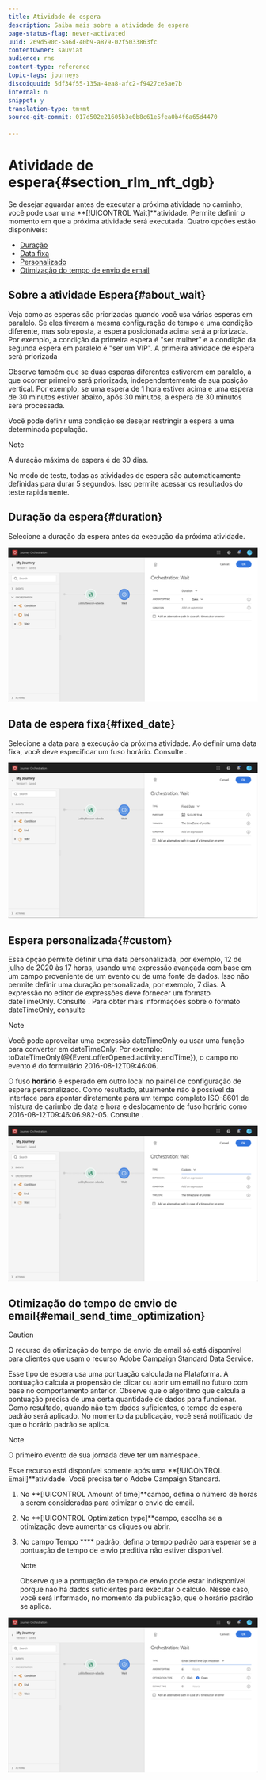 ```yaml
---
title: Atividade de espera
description: Saiba mais sobre a atividade de espera
page-status-flag: never-activated
uuid: 269d590c-5a6d-40b9-a879-02f5033863fc
contentOwner: sauviat
audience: rns
content-type: reference
topic-tags: journeys
discoiquuid: 5df34f55-135a-4ea8-afc2-f9427ce5ae7b
internal: n
snippet: y
translation-type: tm+mt
source-git-commit: 017d502e21605b3e0b8c61e5fea0b4f6a65d4470

---
```



# Atividade de espera{#section_rlm_nft_dgb}

Se desejar aguardar antes de executar a próxima atividade no caminho, você pode usar uma **[!UICONTROL Wait]**atividade. Permite definir o momento em que a próxima atividade será executada. Quatro opções estão disponíveis:

* [Duração](#duration)
* [Data fixa](#fixed_date)
* [Personalizado](#custom)
* [Otimização do tempo de envio de email](#email_send_time_optimization)

## Sobre a atividade Espera{#about_wait}

Veja como as esperas são priorizadas quando você usa várias esperas em paralelo. Se eles tiverem a mesma configuração de tempo e uma condição diferente, mas sobreposta, a espera posicionada acima será a priorizada. Por exemplo, a condição da primeira espera é &quot;ser mulher&quot; e a condição da segunda espera em paralelo é &quot;ser um VIP&quot;. A primeira atividade de espera será priorizada

Observe também que se duas esperas diferentes estiverem em paralelo, a que ocorrer primeiro será priorizada, independentemente de sua posição vertical. Por exemplo, se uma espera de 1 hora estiver acima e uma espera de 30 minutos estiver abaixo, após 30 minutos, a espera de 30 minutos será processada.

Você pode definir uma condição se desejar restringir a espera a uma determinada população.

>[!NOTE]
>
>A duração máxima de espera é de 30 dias.
>
>No modo de teste, todas as atividades de espera são automaticamente definidas para durar 5 segundos. Isso permite acessar os resultados do teste rapidamente.

## Duração da espera{#duration}

Selecione a duração da espera antes da execução da próxima atividade.

![](../assets/journey55.png)

## Data de espera fixa{#fixed_date}

Selecione a data para a execução da próxima atividade. Ao definir uma data fixa, você deve especificar um fuso horário. Consulte [](../building-journeys/timezone-management.md).

![](../assets/journey56.png)

## Espera personalizada{#custom}

Essa opção permite definir uma data personalizada, por exemplo, 12 de julho de 2020 às 17 horas, usando uma expressão avançada com base em um campo proveniente de um evento ou de uma fonte de dados. Isso não permite definir uma duração personalizada, por exemplo, 7 dias. A expressão no editor de expressões deve fornecer um formato dateTimeOnly. Consulte [](../expression/expressionadvanced.md). Para obter mais informações sobre o formato dateTimeOnly, consulte [](../expression/data-types.md)

>[!NOTE]
>
>Você pode aproveitar uma expressão dateTimeOnly ou usar uma função para converter em dateTimeOnly. Por exemplo: toDateTimeOnly(@{Event.offerOpened.activity.endTime}), o campo no evento é do formulário 2016-08-12T09:46:06.
>
>O fuso **horário** é esperado em outro local no painel de configuração de espera personalizado. Como resultado, atualmente não é possível da interface para apontar diretamente para um tempo completo ISO-8601 de mistura de carimbo de data e hora e deslocamento de fuso horário como 2016-08-12T09:46:06.982-05. Consulte [](../building-journeys/timezone-management.md).

![](../assets/journey57.png)

## Otimização do tempo de envio de email{#email_send_time_optimization}

>[!CAUTION]
>
>O recurso de otimização do tempo de envio de email só está disponível para clientes que usam o recurso Adobe Campaign Standard Data Service.

Esse tipo de espera usa uma pontuação calculada na Plataforma. A pontuação calcula a propensão de clicar ou abrir um email no futuro com base no comportamento anterior. Observe que o algoritmo que calcula a pontuação precisa de uma certa quantidade de dados para funcionar. Como resultado, quando não tem dados suficientes, o tempo de espera padrão será aplicado. No momento da publicação, você será notificado de que o horário padrão se aplica.

>[!NOTE]
>
>O primeiro evento de sua jornada deve ter um namespace.
>
>Esse recurso está disponível somente após uma **[!UICONTROL Email]**atividade. Você precisa ter o Adobe Campaign Standard.

1. No **[!UICONTROL Amount of time]**campo, defina o número de horas a serem consideradas para otimizar o envio de email.
1. No **[!UICONTROL Optimization type]**campo, escolha se a otimização deve aumentar os cliques ou abrir.
1. No campo Tempo **** padrão, defina o tempo padrão para esperar se a pontuação de tempo de envio preditiva não estiver disponível.

   >[!NOTE]
   >
   >Observe que a pontuação de tempo de envio pode estar indisponível porque não há dados suficientes para executar o cálculo. Nesse caso, você será informado, no momento da publicação, que o horário padrão se aplica.

![](../assets/journey57bis.png)
